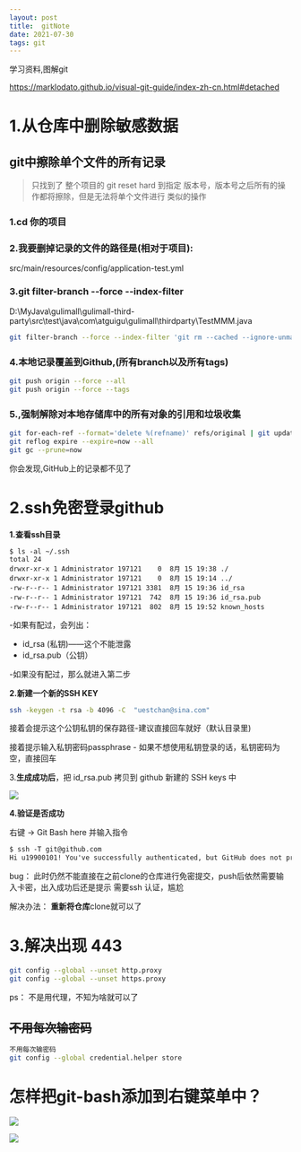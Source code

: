 ```yaml
---
layout: post 
title:  gitNote
date: 2021-07-30
tags: git
---
```




学习资料,图解git

https://marklodato.github.io/visual-git-guide/index-zh-cn.html#detached

# 1.从仓库中删除敏感数据

## git中擦除单个文件的所有记录

> 只找到了 整个项目的 git reset hard 到指定 版本号，版本号之后所有的操作都将擦除，但是无法将单个文件进行 类似的操作

### 1.cd 你的项目

### 2.我要删掉记录的文件的路径是(相对于项目):

src/main/resources/config/application-test.yml
### 3.git filter-branch --force --index-filter 



D:\MyJava\gulimall\gulimall-third-party\src\test\java\com\atguigu\gulimall\thirdparty\TestMMM.java

```bash
git filter-branch --force --index-filter 'git rm --cached --ignore-unmatch gulimall-third-party/src/test/java/com/atguigu/gulimall/thirdparty/TestMMM.java' --prune-empty --tag-name-filter cat -- --all
```

### 4.本地记录覆盖到Github,(所有branch以及所有tags)

```bash
git push origin --force --all
git push origin --force --tags
```

### 5.,强制解除对本地存储库中的所有对象的引用和垃圾收集

```bash
git for-each-ref --format='delete %(refname)' refs/original | git update-ref --stdin
git reflog expire --expire=now --all
git gc --prune=now
```

你会发现,GitHub上的记录都不见了



# 2.ssh免密登录github

**1.查看ssh目录**

```
$ ls -al ~/.ssh
total 24
drwxr-xr-x 1 Administrator 197121    0  8月 15 19:38 ./
drwxr-xr-x 1 Administrator 197121    0  8月 15 19:14 ../
-rw-r--r-- 1 Administrator 197121 3381  8月 15 19:36 id_rsa
-rw-r--r-- 1 Administrator 197121  742  8月 15 19:36 id_rsa.pub
-rw-r--r-- 1 Administrator 197121  802  8月 15 19:52 known_hosts
```

 -如果有配过，会列出：

-  id_rsa (私钥)——这个不能泄露
-  id_rsa.pub（公钥）

 -如果没有配过，那么就进入第二步

**2.新建一个新的SSH KEY**

```bash
ssh -keygen -t rsa -b 4096 -C  "uestchan@sina.com"
```

接着会提示这个公钥私钥的保存路径-建议直接回车就好（默认目录里)

接着提示输入私钥密码passphrase - 如果不想使用私钥登录的话，私钥密码为空，直接回车

3.**生成成功后**，把 id_rsa.pub 拷贝到 github 新建的 SSH keys 中

![](https://www.zhoulujun.cn/uploadfile/images/2021/08/20210814185026370436873.png)

  **4.验证是否成功**

  右键 -> Git Bash here 并输入指令

```html
$ ssh -T git@github.com
Hi u19900101! You've successfully authenticated, but GitHub does not provide shell access.
```

bug： 此时仍然不能直接在之前clone的仓库进行免密提交，push后依然需要输入卡密，出入成功后还是提示 需要ssh 认证，尴尬

解决办法： **重新将仓库**clone就可以了



# 3.解决出现 443

```bash
git config --global --unset http.proxy 
git config --global --unset https.proxy
```

ps： 不是用代理，不知为啥就可以了



## ~~不用每次输密码~~

```bash
不用每次输密码
git config --global credential.helper store
```

# 怎样把git-bash添加到右键菜单中？

![](https://pic2.zhimg.com/80/v2-dcf3da1cc1fc6a20414b7c8f18900b09_1440w.jpg?source=1940ef5c)

![](https://pica.zhimg.com/80/v2-e8a048a8f4e5530f51652ba881b220fd_1440w.jpg?source=1940ef5c)